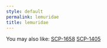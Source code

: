 ```yaml
---
style: default
permalink: lemuridae
title: lemuridae
---
```

You may also like:
[SCP-1658](http://scp-wiki.net/scp-1658)
[SCP-1405](http://scp-wiki.net/scp-1405)